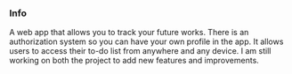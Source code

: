 ### Info
A web app that allows you to track your future works. There is an authorization system so you can have your own profile in the app. It allows users to access their to-do list from anywhere and any device. I am still working on both the project to add new features and improvements.
